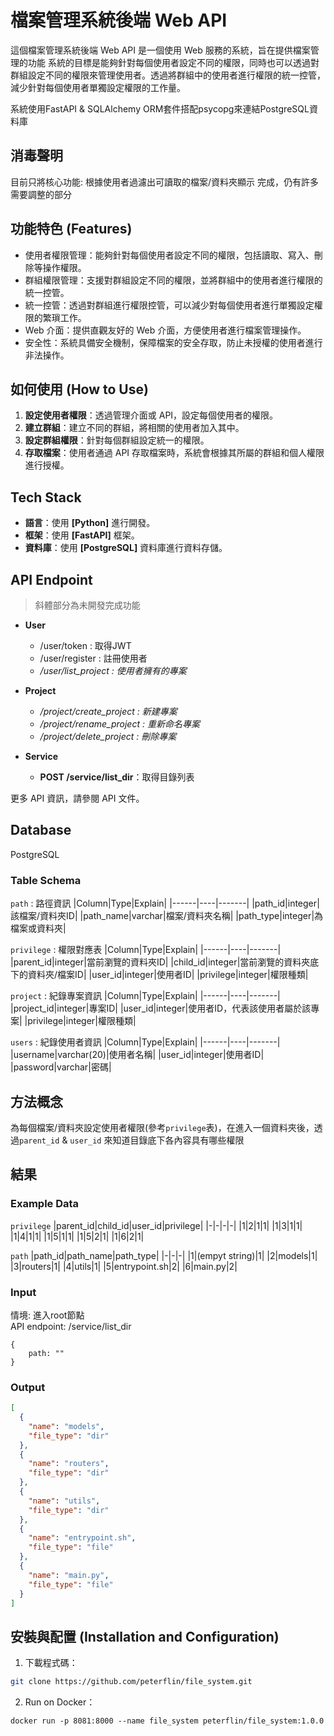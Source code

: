 # 檔案管理系統後端 Web API
這個檔案管理系統後端 Web API 是一個使用 Web 服務的系統，旨在提供檔案管理的功能
系統的目標是能夠針對每個使用者設定不同的權限，同時也可以透過對群組設定不同的權限來管理使用者。透過將群組中的使用者進行權限的統一控管，減少針對每個使用者單獨設定權限的工作量。

系統使用FastAPI & SQLAlchemy ORM套件搭配psycopg來連結PostgreSQL資料庫  

## 消毒聲明
目前只將核心功能: 根據使用者過濾出可讀取的檔案/資料夾顯示 完成，仍有許多需要調整的部分

## 功能特色 (Features)
 - 使用者權限管理：能夠針對每個使用者設定不同的權限，包括讀取、寫入、刪除等操作權限。
 - 群組權限管理：支援對群組設定不同的權限，並將群組中的使用者進行權限的統一控管。
 - 統一控管：透過對群組進行權限控管，可以減少對每個使用者進行單獨設定權限的繁瑣工作。
 - Web 介面：提供直觀友好的 Web 介面，方便使用者進行檔案管理操作。
 - 安全性：系統具備安全機制，保障檔案的安全存取，防止未授權的使用者進行非法操作。

## 如何使用 (How to Use)
1. **設定使用者權限**：透過管理介面或 API，設定每個使用者的權限。
2. **建立群組**：建立不同的群組，將相關的使用者加入其中。
3. **設定群組權限**：針對每個群組設定統一的權限。
4. **存取檔案**：使用者通過 API 存取檔案時，系統會根據其所屬的群組和個人權限進行授權。

## Tech Stack

- **語言**：使用 **[Python]** 進行開發。
- **框架**：使用 **[FastAPI]** 框架。
- **資料庫**：使用 **[PostgreSQL]** 資料庫進行資料存儲。

## API Endpoint

> 斜體部分為未開發完成功能

- **User**
    - /user/token : 取得JWT
    - /user/register : 註冊使用者
    - */user/list_project : 使用者擁有的專案*

- **Project**
    - */project/create_project : 新建專案*
    - */project/rename_project : 重新命名專案*
    - */project/delete_project : 刪除專案*

- **Service**
    - **POST /service/list_dir**：取得目錄列表

更多 API 資訊，請參閱 API 文件。


## Database
PostgreSQL

### Table Schema
`path` : 路徑資訊
|Column|Type|Explain|
|------|----|-------|
|path_id|integer|該檔案/資料夾ID|
|path_name|varchar|檔案/資料夾名稱|
|path_type|integer|為檔案或資料夾|

`privilege` : 權限對應表
|Column|Type|Explain|
|------|----|-------|
|parent_id|integer|當前瀏覽的資料夾ID|
|child_id|integer|當前瀏覽的資料夾底下的資料夾/檔案ID|
|user_id|integer|使用者ID|
|privilege|integer|權限種類|

`project` : 紀錄專案資訊
|Column|Type|Explain|
|------|----|-------|
|project_id|integer|專案ID|
|user_id|integer|使用者ID，代表該使用者屬於該專案|
|privilege|integer|權限種類|

`users` : 紀錄使用者資訊
|Column|Type|Explain|
|------|----|-------|
|username|varchar(20)|使用者名稱|
|user_id|integer|使用者ID|
|password|varchar|密碼|

## 方法概念
為每個檔案/資料夾設定使用者權限(參考`privilege`表)，在進入一個資料夾後，透過`parent_id` & `user_id` 來知道目錄底下各內容具有哪些權限

## 結果

### Example Data
`privilege`
|parent_id|child_id|user_id|privilege|
|-|-|-|-|
|1|2|1|1|
|1|3|1|1|
|1|4|1|1|
|1|5|1|1|
|1|5|2|1|
|1|6|2|1|

`path`
|path_id|path_name|path_type|
|-|-|-|
|1|(empyt string)|1|
|2|models|1|
|3|routers|1|
|4|utils|1|
|5|entrypoint.sh|2|
|6|main.py|2|

### Input
情境: 進入root節點  
API endpoint: /service/list_dir
```
{
    path: ""
}
```

### Output
```json
[
  {
    "name": "models",
    "file_type": "dir"
  },
  {
    "name": "routers",
    "file_type": "dir"
  },
  {
    "name": "utils",
    "file_type": "dir"
  },
  {
    "name": "entrypoint.sh",
    "file_type": "file"
  },
  {
    "name": "main.py",
    "file_type": "file"
  }
]
```

## 安裝與配置 (Installation and Configuration)
1. 下載程式碼：
```bash
git clone https://github.com/peterflin/file_system.git
```
2. Run on Docker：
```
docker run -p 8081:8000 --name file_system peterflin/file_system:1.0.0
```
